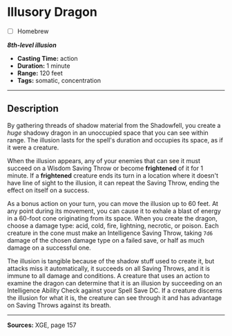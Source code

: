 # Illusory Dragon
- [ ] Homebrew

***8th-level illusion***
- **Casting Time:** action
- **Duration:** 1 minute
- **Range:** 120 feet
- **Tags:** somatic, concentration

---

## Description
By gathering threads of shadow material from the Shadowfell, you create a *huge* shadowy dragon in an unoccupied space that you can see within range.
The illusion lasts for the spell's duration and occupies its space, as if it were a creature.

When the illusion appears, any of your enemies that can see it must succeed on a Wisdom Saving Throw or become **frightened** of it for 1 minute.
If a **frightened** creature ends its turn in a location where it doesn't have line of sight to the illusion, it can repeat the Saving Throw, ending the effect on itself on a success.

As a bonus action on your turn, you can move the illusion up to 60 feet.
At any point during its movement, you can cause it to exhale a blast of energy in a 60-foot cone originating from its space.
When you create the dragon, choose a damage type: acid, cold, fire, lightning, necrotic, or poison.
Each creature in the cone must make an Intelligence Saving Throw, taking `7d6` damage of the chosen damage type on a failed save, or half as much damage on a successful one.

The illusion is tangible because of the shadow stuff used to create it, but attacks miss it automatically, it succeeds on all Saving Throws, and it is immune to all damage and conditions.
A creature that uses an action to examine the dragon can determine that it is an illusion by succeeding on an Intelligence Ability Check against your Spell Save DC.
If a creature discerns the illusion for what it is, the creature can see through it and has advantage on Saving Throws against its breath.

---

**Sources:** XGE, page 157
